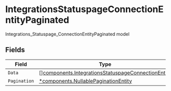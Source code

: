 # IntegrationsStatuspageConnectionEntityPaginated

Integrations_Statuspage_ConnectionEntityPaginated model


## Fields

| Field                                                                                                                    | Type                                                                                                                     | Required                                                                                                                 | Description                                                                                                              |
| ------------------------------------------------------------------------------------------------------------------------ | ------------------------------------------------------------------------------------------------------------------------ | ------------------------------------------------------------------------------------------------------------------------ | ------------------------------------------------------------------------------------------------------------------------ |
| `Data`                                                                                                                   | [][components.IntegrationsStatuspageConnectionEntity](../../models/components/integrationsstatuspageconnectionentity.md) | :heavy_minus_sign:                                                                                                       | N/A                                                                                                                      |
| `Pagination`                                                                                                             | [*components.NullablePaginationEntity](../../models/components/nullablepaginationentity.md)                              | :heavy_minus_sign:                                                                                                       | N/A                                                                                                                      |